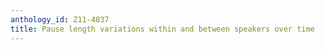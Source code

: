 ```yaml
---
anthology_id: Z11-4037
title: Pause length variations within and between speakers over time
---
```

